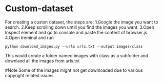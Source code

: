# Custom-dataset
For creating a custon dataset, the steps are:
1.Google the image you want to search.
2.Keep scrolling down untill you find the images you want.
3.Open Inspect element and go to console and paste the content of browser.js
4.Open treminal and run 
```
python download_images.py --urls urls.txt --output images/class
```
This would create a folder named images with class as a subfolder and downlaod all the images from urls.txt

#Note
Some of the images might not get downloaded due to various copyright related issues.
